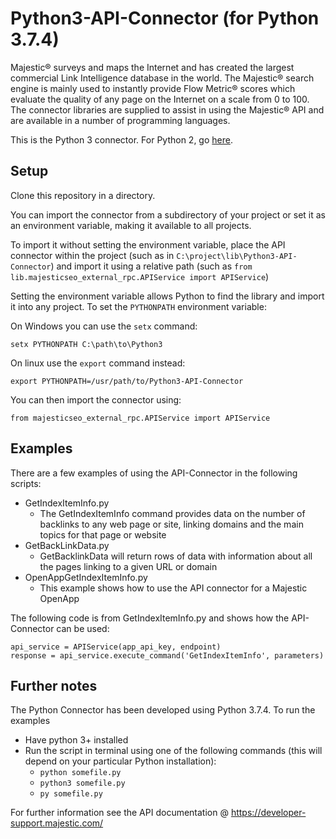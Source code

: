 Python3-API-Connector (for Python 3.7.4)
====================

Majestic® surveys and maps the Internet and has created the largest commercial Link Intelligence database in the world. The Majestic® search engine is mainly used to instantly provide Flow Metric® scores which evaluate the quality of any page on the Internet on a scale from 0 to 100. The connector libraries are supplied to assist in using the Majestic® API and are available in a number of programming languages.

This is the Python 3 connector.  For Python 2, go [here](https://github.com/majestic/Python-API-Connector).
 
Setup
---------------
Clone this repository in a directory.

You can import the connector from a subdirectory of your project or set it as an environment variable, making it available to all projects.

To import it without setting the environment variable, place the API connector within the project (such as in `C:\project\lib\Python3-API-Connector`) and import it using a relative path (such as `from lib.majesticseo_external_rpc.APIService import APIService`)

Setting the environment variable allows Python to find the library and import it into any project. To set the `PYTHONPATH` environment variable:

On Windows you can use the `setx` command:
```
setx PYTHONPATH C:\path\to\Python3
```
On linux use the `export` command instead: 
```
export PYTHONPATH=/usr/path/to/Python3-API-Connector
```
You can then import the connector using:
```
from majesticseo_external_rpc.APIService import APIService
```


Examples
-------------
There are a few examples of using the API-Connector in the following scripts:

* GetIndexItemInfo.py 
	* The GetIndexItemInfo command provides data on the number of backlinks to any web page or site, linking domains and the main topics for that page or website
* GetBackLinkData.py 
	* GetBacklinkData will return rows of data with information about all the pages linking to a given URL or domain
* OpenAppGetIndexItemInfo.py
	* This example shows how to use the API connector for a Majestic OpenApp

The following code is from GetIndexItemInfo.py and shows how the API-Connector can be used:

```
api_service = APIService(app_api_key, endpoint)
response = api_service.execute_command('GetIndexItemInfo', parameters)
```

Further notes
------------------
The Python Connector has been developed using Python 3.7.4.
To run the examples
* Have python 3+ installed
* Run the script in terminal using one of the following commands (this will depend on your particular Python installation):
	* `python somefile.py`
	* `python3 somefile.py`
	* `py somefile.py`

For further information see the API documentation @ https://developer-support.majestic.com/


